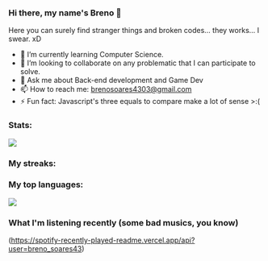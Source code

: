 ### Hi there, my name's Breno 👋

Here you can surely find stranger things and broken codes... they works... I swear. xD

- 🌱 I’m currently learning Computer Science.
- 👯 I’m looking to collaborate on any problematic that I can participate to solve.
- 💬 Ask me about Back-end development and Game Dev
- 📫 How to reach me: brenosoares4303@gmail.com
- ⚡ Fun fact: Javascript's three equals to compare make a lot of sense >:(

### Stats:

<img src="https://github-readme-stats.vercel.app/api?username=brenulevi&show_icons=true&theme=dark"/>

### My streaks:

<imt src="https://github-readme-streak-stats.herokuapp.com?user=brenulevi&theme=dark"/>

### My top languages:

<img src="https://github-readme-stats.vercel.app/api/top-langs?username=brenulevi&layout=compact&theme=dark"/>

### What I'm listening recently (some bad musics, you know)

(https://spotify-recently-played-readme.vercel.app/api?user=breno_soares43)
